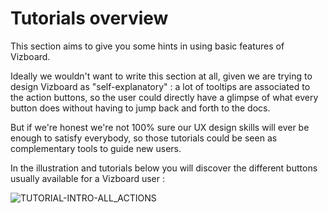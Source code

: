 
# Tutorials overview

This section aims to give you some hints in using basic features of Vizboard.

Ideally we wouldn't want to write this section at all, given we are trying to design Vizboard as "self-explanatory" : a lot of tooltips are associated to the action buttons, so the user could directly have a glimpse of what every button does without having to jump back and forth to the docs.

But if we're honest we're not 100% sure our UX design skills will ever be enough to satisfy everybody, so those tutorials could be seen as complementary tools to guide new users.

In the illustration and tutorials below you will discover the different buttons usually available for a Vizboard user :

<div>
  <img
    alt="TUTORIAL-INTRO-ALL_ACTIONS"
    src="https://raw.githubusercontent.com/multi-coop/vizboard-website-content/main/images/tutorial/commented/tutorial-01.png"
    />
</div>
